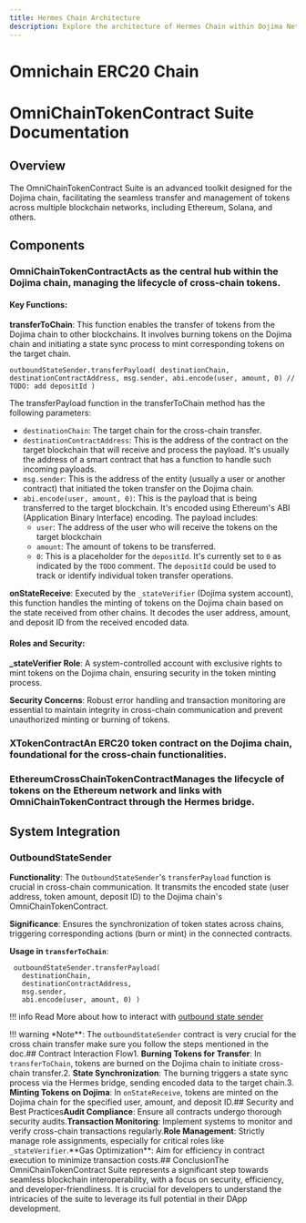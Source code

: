 ```yaml
---
title: Hermes Chain Architecture
description: Explore the architecture of Hermes Chain within Dojima Network and its unique features.  
---
```


# Omnichain ERC20 Chain

# OmniChainTokenContract Suite Documentation

## Overview

The OmniChainTokenContract Suite is an advanced toolkit designed for the Dojima chain, facilitating the seamless transfer and management of tokens across multiple blockchain networks, including Ethereum, Solana, and others.

## Components

### OmniChainTokenContractActs as the central hub within the Dojima chain, managing the lifecycle of cross-chain tokens.

#### Key Functions:

**transferToChain**: This function enables the transfer of tokens from the Dojima chain to other blockchains. It involves burning tokens on the Dojima chain and initiating a state sync process to mint corresponding tokens on the target chain.

```solidity
outboundStateSender.transferPayload( destinationChain, destinationContractAddress, msg.sender, abi.encode(user, amount, 0) // TODO: add depositId )
```

The transferPayload function in the transferToChain method has the following parameters:

- `destinationChain`: The target chain for the cross-chain transfer.
- `destinationContractAddress`: This is the address of the contract on the target blockchain that will receive and process the payload. It's usually the address of a smart contract that has a function to handle such incoming payloads.
- `msg.sender`: This is the address of the entity (usually a user or another contract) that initiated the token transfer on the Dojima chain.
- `abi.encode(user, amount, 0)`: This is the payload that is being transferred to the target blockchain. It's encoded using Ethereum's ABI (Application Binary Interface) encoding. The payload includes:
  - `user`: The address of the user who will receive the tokens on the target blockchain
  - `amount`: The amount of tokens to be transferred.
  - `0`: This is a placeholder for the `depositId`. It's currently set to `0` as indicated by the `TODO` comment. The `depositId` could be used to track or identify individual token transfer operations.

**onStateReceive**: Executed by the `_stateVerifier` (Dojima system account), this function handles the minting of tokens on the Dojima chain based on the state received from other chains. It decodes the user address, amount, and deposit ID from the received encoded data.

#### Roles and Security:

**\_stateVerifier Role**: A system-controlled account with exclusive rights to mint tokens on the Dojima chain, ensuring security in the token minting process.

**Security Concerns**: Robust error handling and transaction monitoring are essential to maintain integrity in cross-chain communication and prevent unauthorized minting or burning of tokens.

### XTokenContractAn ERC20 token contract on the Dojima chain, foundational for the cross-chain functionalities.

### EthereumCrossChainTokenContractManages the lifecycle of tokens on the Ethereum network and links with OmniChainTokenContract through the Hermes bridge.

## System Integration

### OutboundStateSender

**Functionality**: The `OutboundStateSender`'s `transferPayload` function is crucial in cross-chain communication. It transmits the encoded state (user address, token amount, deposit ID) to the Dojima chain's OmniChainTokenContract.

**Significance**: Ensures the synchronization of token states across chains, triggering corresponding actions (burn or mint) in the connected contracts.

**Usage in `transferToChain`**:

```solidity
 outboundStateSender.transferPayload(
   destinationChain,
   destinationContractAddress,
   msg.sender,
   abi.encode(user, amount, 0) )
```

!!! info
Read More about how to interact with [outbound state sender](../core/architecture/contracts/outbound_state_sender.md)

!!! warning
\*Note**: The `outboundStateSender` contract is very crucial for the cross chain transfer make sure you follow the steps mentioned in the doc.## Contract Interaction Flow1. **Burning Tokens for Transfer**: In `transferToChain`, tokens are burned on the Dojima chain to initiate cross-chain transfer.2. **State Synchronization**: The burning triggers a state sync process via the Hermes bridge, sending encoded data to the target chain.3. **Minting Tokens on Dojima**: In `onStateReceive`, tokens are minted on the Dojima chain for the specified user, amount, and deposit ID.## Security and Best Practices**Audit Compliance**: Ensure all contracts undergo thorough security audits.**Transaction Monitoring**: Implement systems to monitor and verify cross-chain transactions regularly.**Role Management**: Strictly manage role assignments, especially for critical roles like `_stateVerifier`.**Gas Optimization\*\*: Aim for efficiency in contract execution to minimize transaction costs.## ConclusionThe OmniChainTokenContract Suite represents a significant step towards seamless blockchain interoperability, with a focus on security, efficiency, and developer-friendliness. It is crucial for developers to understand the intricacies of the suite to leverage its full potential in their DApp development.
